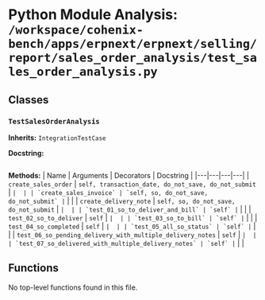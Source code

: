 # Python Module Analysis: `/workspace/cohenix-bench/apps/erpnext/erpnext/selling/report/sales_order_analysis/test_sales_order_analysis.py`

## Classes

### `TestSalesOrderAnalysis`
**Inherits:** `IntegrationTestCase`


**Docstring:**
```

```

**Methods:**
| Name | Arguments | Decorators | Docstring |
|---|---|---|---|
| `create_sales_order` | `self, transaction_date, do_not_save, do_not_submit` | `` |  |
| `create_sales_invoice` | `self, so, do_not_save, do_not_submit` | `` |  |
| `create_delivery_note` | `self, so, do_not_save, do_not_submit` | `` |  |
| `test_01_so_to_deliver_and_bill` | `self` | `` |  |
| `test_02_so_to_deliver` | `self` | `` |  |
| `test_03_so_to_bill` | `self` | `` |  |
| `test_04_so_completed` | `self` | `` |  |
| `test_05_all_so_status` | `self` | `` |  |
| `test_06_so_pending_delivery_with_multiple_delivery_notes` | `self` | `` |  |
| `test_07_so_delivered_with_multiple_delivery_notes` | `self` | `` |  |





## Functions

No top-level functions found in this file.
